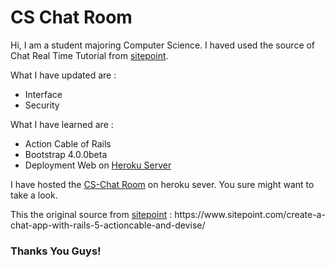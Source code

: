 <h1>CS Chat Room</h1>
<p>Hi, I am a student majoring Computer Science. I haved used the source of Chat Real Time Tutorial from <a href ="https://www.sitepoint.com/">sitepoint</a>. 
<p>
<p>What I have updated are : </p>
<ul>
  <li>Interface</li>
  <li>Security</li>
</ul>
<p>What I have learned are : </p>
<ul>
  <li>Action Cable of Rails</li>
  <li>Bootstrap 4.0.0beta</li>
  <li>Deployment Web on <a href = "https://www.heroku.com">Heroku Server</a></li>
</ul>
<p>I have hosted the <a href = "http://cs-chats.herokuapp.com/">CS-Chat Room</a> on heroku sever. You sure might want to take a look.</p>
<p>This the original source from <a href ="https://www.sitepoint.com/">sitepoint</a> : https://www.sitepoint.com/create-a-chat-app-with-rails-5-actioncable-and-devise/

<h3>Thanks You Guys!</h3>

